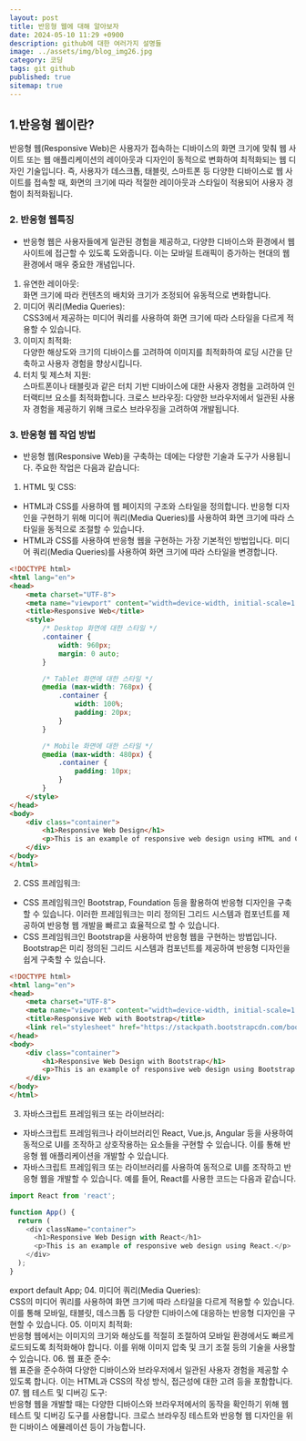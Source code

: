 ```yaml
---
layout: post
title: 반응형 웹에 대해 알아보자
date: 2024-05-10 11:29 +0900
description: github에 대한 여러가지 설명들
image: ../assets/img/blog_img26.jpg
category: 코딩
tags: git github
published: true
sitemap: true
---
```

## 1.반응형 웹이란?
반응형 웹(Responsive Web)은 사용자가 접속하는 디바이스의 화면 크기에 맞춰 웹 사이트 또는 웹 애플리케이션의 레이아웃과 디자인이 동적으로 변화하여 최적화되는 웹 디자인 기술입니다. 즉, 사용자가 데스크톱, 태블릿, 스마트폰 등 다양한 디바이스로 웹 사이트를 접속할 때, 화면의 크기에 따라 적절한 레이아웃과 스타일이 적용되어 사용자 경험이 최적화됩니다.

### 2. 반응형 웹특징
- 반응형 웹은 사용자들에게 일관된 경험을 제공하고, 다양한 디바이스와 환경에서 웹 사이트에 접근할 수 있도록 도와줍니다. 이는 모바일 트래픽이 증가하는 현대의 웹 환경에서 매우 중요한 개념입니다.

01. 유연한 레이아웃:   
화면 크기에 따라 컨텐츠의 배치와 크기가 조정되어 유동적으로 변화합니다.
02. 미디어 쿼리(Media Queries):    
CSS3에서 제공하는 미디어 쿼리를 사용하여 화면 크기에 따라 스타일을 다르게 적용할 수 있습니다.
03. 이미지 최적화:    
다양한 해상도와 크기의 디바이스를 고려하여 이미지를 최적화하여 로딩 시간을 단축하고 사용자 경험을 향상시킵니다.
04. 터치 및 제스처 지원:    
스마트폰이나 태블릿과 같은 터치 기반 디바이스에 대한 사용자 경험을 고려하여 인터랙티브 요소를 최적화합니다.
크로스 브라우징: 다양한 브라우저에서 일관된 사용자 경험을 제공하기 위해 크로스 브라우징을 고려하여 개발됩니다.

### 3. 반응형 웹 작업 방법
- 반응형 웹(Responsive Web)을 구축하는 데에는 다양한 기술과 도구가 사용됩니다. 주요한 작업은 다음과 같습니다:
01. HTML 및 CSS:   
- HTML과 CSS를 사용하여 웹 페이지의 구조와 스타일을 정의합니다. 반응형 디자인을 구현하기 위해 미디어 쿼리(Media Queries)를 사용하여 화면 크기에 따라 스타일을 동적으로 조절할 수 있습니다.
- HTML과 CSS를 사용하여 반응형 웹을 구현하는 가장 기본적인 방법입니다. 미디어 쿼리(Media Queries)를 사용하여 화면 크기에 따라 스타일을 변경합니다.
````html
<!DOCTYPE html>
<html lang="en">
<head>
    <meta charset="UTF-8">
    <meta name="viewport" content="width=device-width, initial-scale=1.0">
    <title>Responsive Web</title>
    <style>
        /* Desktop 화면에 대한 스타일 */
        .container {
            width: 960px;
            margin: 0 auto;
        }

        /* Tablet 화면에 대한 스타일 */
        @media (max-width: 768px) {
            .container {
                width: 100%;
                padding: 20px;
            }
        }

        /* Mobile 화면에 대한 스타일 */
        @media (max-width: 480px) {
            .container {
                padding: 10px;
            }
        }
    </style>
</head>
<body>
    <div class="container">
        <h1>Responsive Web Design</h1>
        <p>This is an example of responsive web design using HTML and CSS.</p>
    </div>
</body>
</html>

````


02. CSS 프레임워크:   
- CSS 프레임워크인 Bootstrap, Foundation 등을 활용하여 반응형 디자인을 구축할 수 있습니다. 이러한 프레임워크는 미리 정의된 그리드 시스템과 컴포넌트를 제공하여 반응형 웹 개발을 빠르고 효율적으로 할 수 있습니다.
- CSS 프레임워크인 Bootstrap을 사용하여 반응형 웹을 구현하는 방법입니다. Bootstrap은 미리 정의된 그리드 시스템과 컴포넌트를 제공하여 반응형 디자인을 쉽게 구축할 수 있습니다.
````html
<!DOCTYPE html>
<html lang="en">
<head>
    <meta charset="UTF-8">
    <meta name="viewport" content="width=device-width, initial-scale=1.0">
    <title>Responsive Web with Bootstrap</title>
    <link rel="stylesheet" href="https://stackpath.bootstrapcdn.com/bootstrap/4.5.2/css/bootstrap.min.css">
</head>
<body>
    <div class="container">
        <h1>Responsive Web Design with Bootstrap</h1>
        <p>This is an example of responsive web design using Bootstrap.</p>
    </div>
</body>
</html>
````

03. 자바스크립트 프레임워크 또는 라이브러리:   
- 자바스크립트 프레임워크나 라이브러리인 React, Vue.js, Angular 등을 사용하여 동적으로 UI를 조작하고 상호작용하는 요소들을 구현할 수 있습니다. 이를 통해 반응형 웹 애플리케이션을 개발할 수 있습니다.
- 자바스크립트 프레임워크 또는 라이브러리를 사용하여 동적으로 UI를 조작하고 반응형 웹을 개발할 수 있습니다. 예를 들어, React를 사용한 코드는 다음과 같습니다.

````javascript
import React from 'react';

function App() {
  return (
    <div className="container">
      <h1>Responsive Web Design with React</h1>
      <p>This is an example of responsive web design using React.</p>
    </div>
  );
}
````
export default App;
04. 미디어 쿼리(Media Queries):   
CSS의 미디어 쿼리를 사용하여 화면 크기에 따라 스타일을 다르게 적용할 수 있습니다. 이를 통해 모바일, 태블릿, 데스크톱 등 다양한 디바이스에 대응하는 반응형 디자인을 구현할 수 있습니다.
05. 이미지 최적화:   
반응형 웹에서는 이미지의 크기와 해상도를 적절히 조절하여 모바일 환경에서도 빠르게 로드되도록 최적화해야 합니다. 이를 위해 이미지 압축 및 크기 조절 등의 기술을 사용할 수 있습니다.
06. 웹 표준 준수:   
웹 표준을 준수하여 다양한 디바이스와 브라우저에서 일관된 사용자 경험을 제공할 수 있도록 합니다. 이는 HTML과 CSS의 작성 방식, 접근성에 대한 고려 등을 포함합니다.
07. 웹 테스트 및 디버깅 도구:   
반응형 웹을 개발할 때는 다양한 디바이스와 브라우저에서의 동작을 확인하기 위해 웹 테스트 및 디버깅 도구를 사용합니다. 크로스 브라우징 테스트와 반응형 웹 디자인을 위한 디바이스 에뮬레이션 등이 가능합니다.